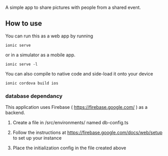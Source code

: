 A simple app to share pictures with people from a shared event.

## How to use

You can run this as a web app by running 
```
ionic serve 
``` 

or in a simulator as a mobile app. 
```
ionic serve -l
```

You can also compile to native code and side-load it onto your device
```
ionic cordova build ios
```

### database dependancy

This application uses Firebase ( https://firebase.google.com/ ) as a backend.

1. Create a file in /src/environments/ named db-config.ts

2. Follow the instructions at https://firebase.google.com/docs/web/setup to set up your instance

3. Place the initialization config in the file created above